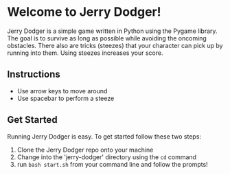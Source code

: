 # Welcome to Jerry Dodger!
Jerry Dodger is a simple game written in Python using the Pygame library. The goal is to survive as long as possible while avoiding the oncoming obstacles. There also are tricks (steezes) that your character can pick up by running into them. Using steezes increases your score.

## Instructions
- Use arrow keys to move around
- Use spacebar to perform a steeze

## Get Started
Running Jerry Dodger is easy. To get started follow these two steps:
1. Clone the Jerry Dodger repo onto your machine
2. Change into the 'jerry-dodger' directory using the `cd` command
2. run `bash start.sh` from your command line and follow the prompts!
